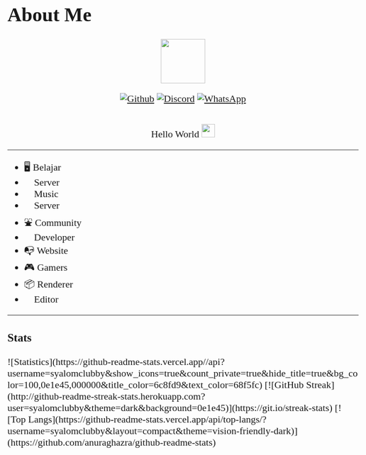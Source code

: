 # About Me
<body>
    <link href='https://fonts.googleapis.com/css?family=Josefin Sans' rel='stylesheet'>
<style>
body {
    font-family: 'Josefin Sans';font-size: 22px;
}
</style>
<div id="header" align="center">
  <img src="https://media.giphy.com/media/M9gbBd9nbDrOTu1Mqx/giphy.gif" width="100"/>
</div>

<p align="center">
<a href="https://github.com/syalomclubby"><img src="https://img.shields.io/badge/GitHub-100000?style=for-the-badge&logo=github&logoColor=white" alt="Github"></a>
<a href="https://discord.com/invite/v58xB2unpE"><img src="https://img.shields.io/badge/Discord-7289D9?style=for-the-badge&logo=discord&logoColor=white" alt="Discord"></a>
<a href="https://wa.me/+6283151431158"><img src="https://img.shields.io/badge/Whatsapp-20C65A?style=for-the-badge&logo=whatsapp&logoColor=white" alt="WhatsApp"></a>
</p>

<p align="center">
<img src="https://komarev.com/ghpvc/?username=syalomclubby&style=flat-square&color=blue" alt=""/>
</p>
<p align="center">
  Hello World
  <img src="https://media.giphy.com/media/hvRJCLFzcasrR4ia7z/giphy.gif" width="30px"/>
</p>

-----------
- 🖥 Belajar
- 🔌 Server
- 🎹 Music
- 🔧 Server
- ⛲ Community
- 📓 Developer
- 📭 Website
- 🎮 Gamers
- 📦 Renderer
- 🎥 Editor
-----------

### Stats
<body>
    <link href='https://fonts.googleapis.com/css?family=Josefin Sans' rel='stylesheet'>
<style>
body {
    font-family: 'Josefin Sans';font-size: 22px;
}
</style>
![Statistics](https://github-readme-stats.vercel.app//api?username=syalomclubby&show_icons=true&count_private=true&hide_title=true&bg_color=100,0e1e45,000000&title_color=6c8fd9&text_color=68f5fc)
[![GitHub Streak](http://github-readme-streak-stats.herokuapp.com?user=syalomclubby&theme=dark&background=0e1e45)](https://git.io/streak-stats)
[![Top Langs](https://github-readme-stats.vercel.app/api/top-langs/?username=syalomclubby&layout=compact&theme=vision-friendly-dark)](https://github.com/anuraghazra/github-readme-stats)
